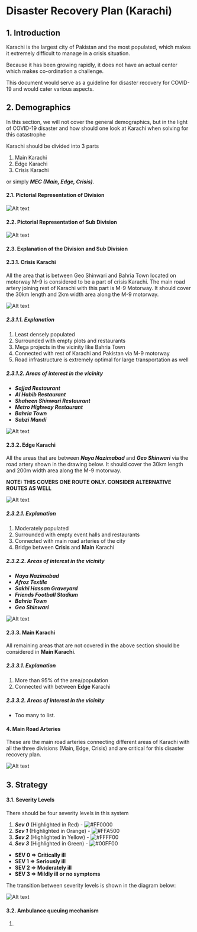 # Disaster Recovery Plan (Karachi)

## 1. Introduction
Karachi is the largest city of Pakistan and the most populated, which makes
it extremely difficult to manage in a crisis situation.

Because it has been growing rapidly, it does not have an actual center
which makes co-ordination a challenge. 

This document would serve as a guideline for disaster recovery for COVID-19
and would cater various aspects. 

## 2. Demographics

In this section, we will not cover the general demographics, but in the light 
of COVID-19 disaster and how should one look at Karachi when solving for this catastrophe

Karachi should be divided into 3 parts 
1) Main Karachi 
2) Edge Karachi
3) Crisis Karachi

or simply ***MEC (Main, Edge, Crisis)***.

#### 2.1. Pictorial Representation of Division
![Alt text](../images/khi-div.png?raw=true "Title")

#### 2.2. Pictorial Representation of Sub Division
![Alt text](../images/div-exp.png?raw=true "Title")

#### 2.3. Explanation of the Division and Sub Division
#### 2.3.1. Crisis Karachi
All the area that is between Geo Shinwari and Bahria Town 
located on motorway M-9 is considered to be a part of crisis Karachi.
The main road artery joining rest of Karachi with this part is M-9 
Motorway. It should cover the 30km length and 2km width area
along the M-9 motorway.

![Alt text](../images/crisis-khi.png?raw=true "Title")

##### 2.3.1.1. Explanation
1. Least densely populated
2. Surrounded with empty plots and restaurants
3. Mega projects in the vicinity like Bahria Town
4. Connected with rest of Karachi and Pakistan via M-9 motorway
5. Road infrastructure is extremely optimal for large transportation as well

##### 2.3.1.2. Areas of interest in the vicinity

- ***Sajjad Restaurant***
- ***Al Habib Restaurant***
- ***Shaheen Shinwari Restaurant***
- ***Metro Highway Restaurant***
- ***Bahria Town***
- ***Sabzi Mandi***

![Alt text](../images/crisis-aoi.PNG?raw=true "Title")

#### 2.3.2. Edge Karachi
All the areas that are between ***Naya Nazimabad*** and ***Geo Shinwari*** via
the road artery shown in the drawing below. It should cover 
the 30km length and 200m width area along the M-9 motorway. 

****NOTE: THIS COVERS ONE ROUTE ONLY. CONSIDER ALTERNATIVE ROUTES AS WELL****

![Alt text](../images/edge-khi.png?raw=true "Title")

##### 2.3.2.1. Explanation
1. Moderately populated
2. Surrounded with empty event halls and restaurants
3. Connected with main road arteries of the city
4. Bridge between **Crisis** and **Main** Karachi

##### 2.3.2.2. Areas of interest in the vicinity

- ***Naya Nazimabad***
- ***Afroz Textile***
- ***Sakhi Hassan Graveyard***
- ***Friends Football Stadium***
- ***Bahria Town***
- ***Geo Shinwari***

![Alt text](../images/edge-aoi.PNG?raw=true "Title")

#### 2.3.3. Main Karachi
All remaining areas that are not covered in the above section 
should be considered in **Main Karachi**. 

##### 2.3.3.1. Explanation
1. More than 95% of the area/population
2. Connected with between **Edge** Karachi

##### 2.3.3.2. Areas of interest in the vicinity
- Too many to list.

#### 4. Main Road Arteries
These are the main road arteries connecting different areas of 
Karachi with all the three divisions (Main, Edge, Crisis)
and are critical for this disaster recovery plan.

![Alt text](../images/main-road-arteries.PNG?raw=true "Title")

## 3. Strategy
#### 3.1. Severity Levels
There should be four severity levels in this system
1) ***Sev 0*** (Highlighted in Red) - ![#FF0000](https://placehold.it/15/FF0000/000000?text=+)
2) ***Sev 1*** (Highlighted in Orange) - ![#FFA500](https://placehold.it/15/FFA500/000000?text=+)
3) ***Sev 2*** (Highlighted in Yellow) - ![#FFFF00](https://placehold.it/15/FFFF00/000000?text=+)
4) ***Sev 3*** (Highlighted in Green) - ![#00FF00](https://placehold.it/15/00FF00/000000?text=+)

- **SEV 0 => Critically ill**
- **SEV 1 => Seriously ill**
- **SEV 2 => Moderately ill**
- **SEV 3 => Mildly ill or no symptoms**

The transition between severity levels is shown in the diagram below:

![Alt text](../images/sev-level-transition.png?raw=true "Title")


#### 3.2. Ambulance queuing mechanism
1) 




